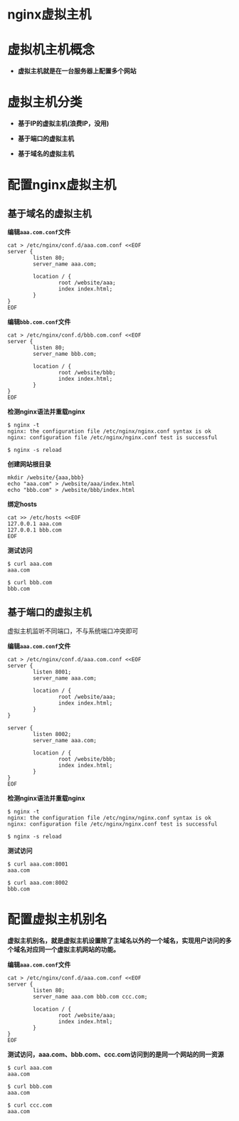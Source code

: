 # nginx虚拟主机

# 虚拟机主机概念

- **虚拟主机就是在一台服务器上配置多个网站**



# 虚拟主机分类

- **基于IP的虚拟主机(浪费IP，没用)**

- **基于端口的虚拟主机**

- **基于域名的虚拟主机**



# 配置nginx虚拟主机

## 基于域名的虚拟主机

**编辑`aaa.com.conf`文件**

```nginx
cat > /etc/nginx/conf.d/aaa.com.conf <<EOF
server {
        listen 80;
        server_name aaa.com;

        location / {
                root /website/aaa;
                index index.html;
        }
}
EOF
```



**编辑`bbb.com.conf`文件**

```nginx
cat > /etc/nginx/conf.d/bbb.com.conf <<EOF
server {
        listen 80;
        server_name bbb.com;

        location / {
                root /website/bbb;
                index index.html;
        }
}
EOF
```



**检测nginx语法并重载nginx**

```shell
$ nginx -t
nginx: the configuration file /etc/nginx/nginx.conf syntax is ok
nginx: configuration file /etc/nginx/nginx.conf test is successful

$ nginx -s reload
```



**创建网站根目录**

```shell
mkdir /website/{aaa,bbb}
echo "aaa.com" > /website/aaa/index.html
echo "bbb.com" > /website/bbb/index.html
```



**绑定hosts**

```shell
cat >> /etc/hosts <<EOF
127.0.0.1 aaa.com
127.0.0.1 bbb.com
EOF
```



**测试访问**

```shell
$ curl aaa.com
aaa.com

$ curl bbb.com
bbb.com
```



## 基于端口的虚拟主机

虚拟主机监听不同端口，不与系统端口冲突即可

**编辑`aaa.com.conf`文件**

```nginx
cat > /etc/nginx/conf.d/aaa.com.conf <<EOF
server {
        listen 8001;
        server_name aaa.com;

        location / {
                root /website/aaa;
                index index.html;
        }
}

server {
        listen 8002;
        server_name aaa.com;

        location / {
                root /website/bbb;
                index index.html;
        }
}
EOF
```



**检测nginx语法并重载nginx**

```shell
$ nginx -t
nginx: the configuration file /etc/nginx/nginx.conf syntax is ok
nginx: configuration file /etc/nginx/nginx.conf test is successful

$ nginx -s reload
```

**测试访问**

```shell
$ curl aaa.com:8001
aaa.com

$ curl aaa.com:8002
bbb.com
```



# 配置虚拟主机别名

**虚拟主机别名，就是虚拟主机设置除了主域名以外的一个域名，实现用户访问的多个域名对应同一个虚拟主机网站的功能。**

**编辑`aaa.com.conf`文件**

```nginx
cat > /etc/nginx/conf.d/aaa.com.conf <<EOF
server {
        listen 80;
        server_name aaa.com bbb.com ccc.com;

        location / {
                root /website/aaa;
                index index.html;
        }
}
EOF
```



**测试访问，aaa.com、bbb.com、ccc.com访问到的是同一个网站的同一资源**

```shell
$ curl aaa.com
aaa.com

$ curl bbb.com
aaa.com

$ curl ccc.com
aaa.com
```

